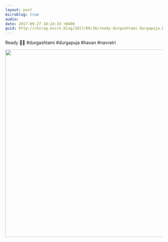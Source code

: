 ```yaml
---
layout: post
microblog: true
audio: 
date: 2017-09-27 18:24:33 +0400
guid: http://chirag.micro.blog/2017/09/28/ready-durgashtami-durgapuja.html
---
```

Ready 🙏🏼 #durgashtami #durgapuja #havan #navratri

<img src="http://chirag.micro.blog/uploads/2017/b9acaaad91.jpg" width="600" height="600" />
